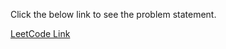 Click the below link to see the problem statement.

[LeetCode Link](https://leetcode.com/problems/critical-connections-in-a-network/)
